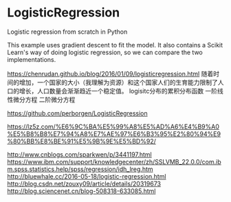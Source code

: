 # LogisticRegression
Logistic regression from scratch in Python

This example uses gradient descent to fit the model.
It also contains a Scikit Learn's way of doing logistic regression, so we can compare the two implementations.


https://chenrudan.github.io/blog/2016/01/09/logisticregression.html
随着时间的增加，一个国家的大小（我理解为资源）和这个国家人们的生育能力限制了人口的增长，人口数量会渐渐趋近一个稳定值。
logisitc分布的累积分布函数
一阶线性微分方程
二阶微分方程

https://github.com/perborgen/LogisticRegression


https://lz5z.com/%E6%9C%BA%E5%99%A8%E5%AD%A6%E4%B9%A0%E5%B8%B8%E7%94%A8%E7%AE%97%E6%B3%95%E2%80%94%E9%80%BB%E8%BE%91%E5%9B%9E%E5%BD%92/

http://www.cnblogs.com/sparkwen/p/3441197.html
https://www.ibm.com/support/knowledgecenter/zh/SSLVMB_22.0.0/com.ibm.spss.statistics.help/spss/regression/idh_lreg.htm
http://bluewhale.cc/2016-05-18/logistic-regression.html
http://blog.csdn.net/zouxy09/article/details/20319673
http://blog.sciencenet.cn/blog-508318-633085.html

